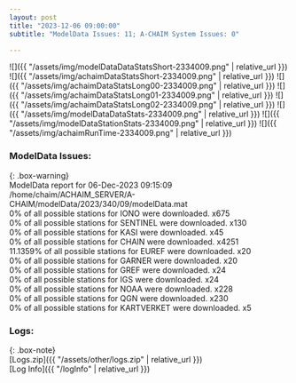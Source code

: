 ```yaml
---
layout: post
title: "2023-12-06 09:00:00"
subtitle: "ModelData Issues: 11; A-CHAIM System Issues: 0"

---
```


![]({{ "/assets/img/modelDataDataStatsShort-2334009.png" | relative_url }})
![]({{ "/assets/img/achaimDataStatsShort-2334009.png" | relative_url }})
![]({{ "/assets/img/achaimDataStatsLong00-2334009.png" | relative_url }})
![]({{ "/assets/img/achaimDataStatsLong01-2334009.png" | relative_url }})
![]({{ "/assets/img/achaimDataStatsLong02-2334009.png" | relative_url }})
![]({{ "/assets/img/modelDataDataStats-2334009.png" | relative_url }})
![]({{ "/assets/img/modelDataStationStats-2334009.png" | relative_url }})
![]({{ "/assets/img/achaimRunTime-2334009.png" | relative_url }})


### ModelData Issues:  
  
{: .box-warning}  
 ModelData report for 06-Dec-2023 09:15:09   
 /home/chaim/ACHAIM_SERVER/A-CHAIM/modelData/2023/340/09/modelData.mat   
 0% of all possible stations for IONO were downloaded. x675   
 0% of all possible stations for SENTINEL were downloaded. x130   
 0% of all possible stations for KASI were downloaded. x45   
 0% of all possible stations for CHAIN were downloaded. x4251   
 11.1359% of all possible stations for EUREF were downloaded. x20   
 0% of all possible stations for GARNER were downloaded. x20   
 0% of all possible stations for GREF were downloaded. x24   
 0% of all possible stations for IGS were downloaded. x24   
 0% of all possible stations for NOAA were downloaded. x228   
 0% of all possible stations for QGN were downloaded. x230   
 0% of all possible stations for KARTVERKET were downloaded. x5   
  


### Logs:  
  
{: .box-note}  
[Logs.zip]({{ "/assets/other/logs.zip" | relative_url }})  
[Log Info]({{ "/logInfo" | relative_url }})  
